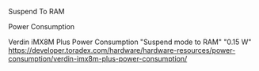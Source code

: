 Suspend To RAM

Power Consumption

Verdin iMX8M Plus Power Consumption
"Suspend mode to RAM" "0.15 W"
https://developer.toradex.com/hardware/hardware-resources/power-consumption/verdin-imx8m-plus-power-consumption/
